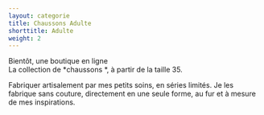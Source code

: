```yaml
---
layout: categorie
title: Chaussons Adulte
shorttitle: Adulte
weight: 2
---
```

<div class="centered">Bientôt, une boutique en ligne</div>
La collection de *chaussons *, à partir de la taille 35. 

Fabriquer artisalement par mes petits soins, en séries limités. Je les fabrique sans couture, directement en une seule forme, au fur et à mesure de mes inspirations.